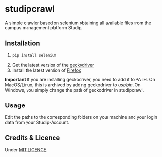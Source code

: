# studipcrawl

A simple crawler based on selenium obtaining all available files from the campus management platform Studip.

## Installation

1. ```python
   pip install selenium
   ```
2. Get the latest version of the [geckodriver](https://github.com/mozilla/geckodriver/releases)
3. Install the latest version of [Firefox](https://www.mozilla.org/)

__Important__ If you are installing geckodriver, you need to add it to PATH. On MacOS/Linux, this is archived by adding geckodriver to *usr/bin*. On Windows, you simply change the path of geckodriver in studipcrawl.

## Usage

Edit the paths to the corresponding folders on your machine and your login data from your Studip-Account.

## Credits & Licence

Under [MIT LICENCE](https://github.com/Xceron/studipcrawl/blob/master/LICENSE).

